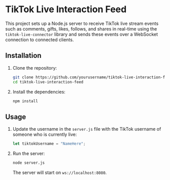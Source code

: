 # TikTok Live Interaction Feed

This project sets up a Node.js server to receive TikTok live stream events such as comments, gifts, likes, follows, and shares in real-time using the `tiktok-live-connector` library and sends these events over a WebSocket connection to connected clients.

## Installation

1. Clone the repository:

    ```bash
    git clone https://github.com/yourusername/tiktok-live-interaction-feed.git
    cd tiktok-live-interaction-feed
    ```

2. Install the dependencies:

    ```bash
    npm install
    ```

## Usage

1. Update the username in the `server.js` file with the TikTok username of someone who is currently live:

    ```javascript
    let tiktokUsername = "NameHere";
    ```

2. Run the server:

    ```bash
    node server.js
    ```

    The server will start on `ws://localhost:8080`.